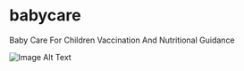 # babycare

Baby Care For Children Vaccination And Nutritional Guidance

![Image Alt Text](assets/(1).png)
